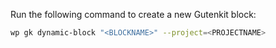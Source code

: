 Run the following command to create a new Gutenkit block:

```bash
wp gk dynamic-block "<BLOCKNAME>" --project=<PROJECTNAME>
```